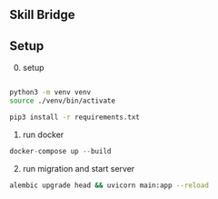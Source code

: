 ## Skill Bridge
## Setup

0. setup

```bash

python3 -m venv venv
source ./venv/bin/activate

pip3 install -r requirements.txt
```

1. run docker
```python
docker-compose up --build
```
2. run migration and start server
```bash
alembic upgrade head && uvicorn main:app --reload
```


